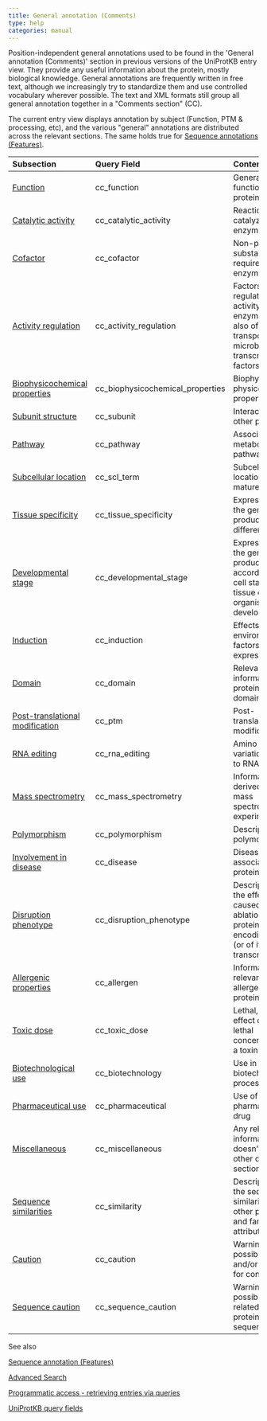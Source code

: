 ```yaml
---
title: General annotation (Comments)
type: help
categories: manual
---
```


Position-independent general annotations used to be found in the 'General annotation (Comments)' section in previous versions of the UniProtKB entry view. They provide any useful information about the protein, mostly biological knowledge. General annotations are frequently written in free text, although we increasingly try to standardize them and use controlled vocabulary wherever possible. The text and XML formats still group all general annotation together in a "Comments section" (CC).

The current entry view displays annotation by subject (Function, PTM & processing, etc), and the various "general" annotations are distributed across the relevant sections.
The same holds true for [Sequence annotations (Features)](https://www.uniprot.org/help/sequence_annotation).

| Subsection                                                                                      | Query Field                      | Content                                                                                                     |
| :---------------------------------------------------------------------------------------------- | :------------------------------- | :---------------------------------------------------------------------------------------------------------- |
| [Function](https://www.uniprot.org/help/function)                                               | cc_function                      | General function(s) of a protein                                                                            |
| [Catalytic activity](https://www.uniprot.org/help/catalytic_activity)                           | cc_catalytic_activity            | Reaction(s) catalyzed by an enzyme                                                                          |
| [Cofactor](https://www.uniprot.org/help/cofactor)                                               | cc_cofactor                      | Non-protein substance required for enzyme activity                                                          |
| [Activity regulation](https://www.uniprot.org/help/activity_regulation)                         | cc_activity_regulation           | Factors that regulate the activity of enzymes, but also of transporters and microbial transcription factors |
| [Biophysicochemical properties](https://www.uniprot.org/help/biophysicochemical_properties)     | cc_biophysicochemical_properties | Biophysical and physicochemical properties                                                                  |
| [Subunit structure](https://www.uniprot.org/help/subunit_structure)                             | cc_subunit                       | Interaction with other protein(s)                                                                           |
| [Pathway](https://www.uniprot.org/help/pathway)                                                 | cc_pathway                       | Associated metabolic pathways                                                                               |
| [Subcellular location](https://www.uniprot.org/help/subcellular_location)                       | cc_scl_term                      | Subcellular location of the mature protein                                                                  |
| [Tissue specificity](https://www.uniprot.org/help/tissue_specificity)                           | cc_tissue_specificity            | Expression of the gene product in different tissues                                                         |
| [Developmental stage](https://www.uniprot.org/help/developmental_stage)                         | cc_developmental_stage           | Expression of the gene product according to the cell stage and/or tissue or organism development            |
| [Induction](https://www.uniprot.org/help/induction)                                             | cc_induction                     | Effects of environmental factors on gene expression                                                         |
| [Domain](https://www.uniprot.org/help/domain_cc)                                                | cc_domain                        | Relevant information on protein domain(s)                                                                   |
| [Post-translational modification](https://www.uniprot.org/help/post-translational_modification) | cc_ptm                           | Post-translational modifications                                                                            |
| [RNA editing](https://www.uniprot.org/help/rna_editing)                                         | cc_rna_editing                   | Amino acid variation(s) due to RNA editing                                                                  |
| [Mass spectrometry](https://www.uniprot.org/help/mass_spectrometry)                             | cc_mass_spectrometry             | Information derived from mass spectrometry experiments                                                      |
| [Polymorphism](https://www.uniprot.org/help/polymorphism)                                       | cc_polymorphism                  | Description of polymorphism(s)                                                                              |
| [Involvement in disease](https://www.uniprot.org/help/involvement_in_disease)                   | cc_disease                       | Disease(s) associated with protein defect(s)                                                                |
| [Disruption phenotype](https://www.uniprot.org/help/disruption_phenotype)                       | cc_disruption_phenotype          | Description of the effects caused by ablation of a protein-encoding gene (or of its transcript(s))          |
| [Allergenic properties](https://www.uniprot.org/help/allergenic_properties)                     | cc_allergen                      | Information relevant to allergenic proteins                                                                 |
| [Toxic dose](https://www.uniprot.org/help/toxic_dose)                                           | cc_toxic_dose                    | Lethal, paralytic, effect dose or lethal concentration of a toxin                                           |
| [Biotechnological use](https://www.uniprot.org/help/biotechnological_use)                       | cc_biotechnology                 | Use in a biotechnological process                                                                           |
| [Pharmaceutical use](https://www.uniprot.org/help/pharmaceutical_use)                           | cc_pharmaceutical                | Use of as a pharmaceutical drug                                                                             |
| [Miscellaneous](https://www.uniprot.org/help/miscellaneous)                                     | cc_miscellaneous                 | Any relevant information that doesn’t fit in any other defined sections                                     |
| [Sequence similarities](https://www.uniprot.org/help/sequence_similarities)                     | cc_similarity                    | Description of the sequence similaritie(s) with other proteins and family attribution                       |
| [Caution](https://www.uniprot.org/help/caution)                                                 | cc_caution                       | Warning about possible errors and/or grounds for confusion                                                  |
| [Sequence caution](https://www.uniprot.org/help/sequence_caution)                               | cc_sequence_caution              | Warning about possible errors related to the protein sequence                                               |

See also

[Sequence annotation (Features)](https://www.uniprot.org/help/sequence_annotation)

[Advanced Search](https://www.uniprot.org/help/advanced_search)

[Programmatic access - retrieving entries via queries](https://www.uniprot.org/help/api_queries)

[UniProtKB query fields](https://www.uniprot.org/help/query-fields)





